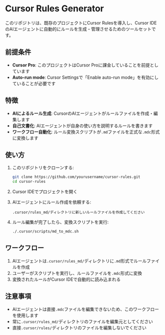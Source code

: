 # Cursor Rules Generator

このリポジトリは、既存のプロジェクトにCursor Rulesを導入し、Cursor IDEのAIエージェントに自動的にルールを生成・管理させるためのツールセットです。

## 前提条件

- **Cursor Pro**: このプロジェクトはCursor Proに課金していることを前提としています
- **Auto-run mode**: Cursor Settingsで「Enable auto-run mode」を有効にしていることが必要です

## 特徴

- **AIによるルール生成**: CursorのAIエージェントがルールファイルを作成・編集します
- **自己文書化**: AIエージェントが自身の使い方を説明するルールを書きます
- **ワークフロー自動化**: ルール変換スクリプトが`.md`ファイルを正式な`.mdc`形式に変換します

## 使い方

1. このリポジトリをクローンする:
   ```bash
   git clone https://github.com/yourusername/cursor-rules.git
   cd cursor-rules
   ```

2. Cursor IDEでプロジェクトを開く

3. AIエージェントにルール作成を依頼する:
   ```
   .cursor/rules_md/ディレクトリに新しいルールファイルを作成してください
   ```

4. ルール編集が完了したら、変換スクリプトを実行:
   ```bash
   ./.cursor/scripts/md_to_mdc.sh
   ```

## ワークフロー

1. AIエージェントは`.cursor/rules_md/`ディレクトリに`.md`形式でルールファイルを作成
2. ユーザーがスクリプトを実行し、ルールファイルを`.mdc`形式に変換
3. 変換されたルールがCursor IDEで自動的に読み込まれる

## 注意事項

- AIエージェントは直接`.mdc`ファイルを編集できないため、このワークフローを使用します
- 常に`.cursor/rules_md/`ディレクトリのファイルを編集元としてください
- 直接`.cursor/rules/`ディレクトリのファイルを編集しないでください 
